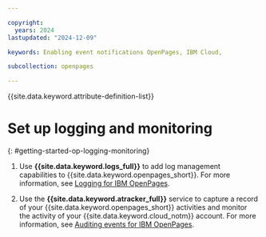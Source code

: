 ```yaml
---

copyright:
  years: 2024
lastupdated: "2024-12-09"

keywords: Enabling event notifications OpenPages, IBM Cloud,

subcollection: openpages

---
```


{{site.data.keyword.attribute-definition-list}}

# Set up logging and monitoring
{: #getting-started-op-logging-monitoring}

1. Use **{{site.data.keyword.logs_full}}** to add log management capabilities to {{site.data.keyword.openpages_short}}. 
For more information, see [Logging for IBM OpenPages](/docs/openpages?topic=openpages-service-logs).

2. Use the **{{site.data.keyword.atracker_full}}** service to capture a record of your {{site.data.keyword.openpages_short}} activities and 
monitor the activity of your {{site.data.keyword.cloud_notm}} account. 
For more information, see [Auditing events for IBM OpenPages](/docs/openpages?topic=openpages-at_events).
